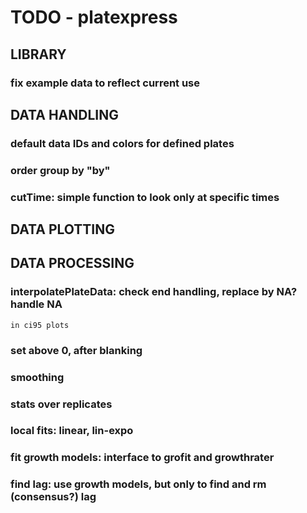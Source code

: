 # TODO - platexpress

## LIBRARY
### fix example data to reflect current use

## DATA HANDLING
### default data IDs and colors for defined plates
### order group by "by"
### cutTime: simple function to look only at specific times

## DATA PLOTTING

## DATA PROCESSING
### interpolatePlateData: check end handling, replace by NA? handle NA
    in ci95 plots
### set above 0, after blanking
### smoothing
### stats over replicates
### local fits: linear, lin-expo
### fit growth models: interface to grofit and growthrater
### find lag: use growth models, but only to find and rm (consensus?) lag
